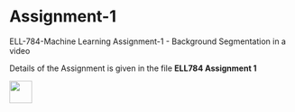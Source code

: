 # Assignment-1
ELL-784-Machine Learning Assignment-1 - Background Segmentation in a video

<p>Details of the Assignment is given in the file <strong>ELL784 Assignment 1</strong></p>
<img src="https://media.giphy.com/media/vFKqnCdLPNOKc/giphy.gif" width="40" height="40" />
